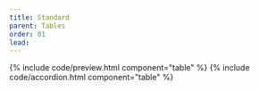 ```yaml
---
title: Standard
parent: Tables
order: 01
lead: 
---
```


{% include code/preview.html component="table" %}
{% include code/accordion.html component="table" %}